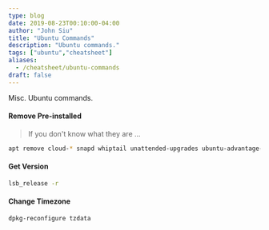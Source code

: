 ```yaml
---
type: blog
date: 2019-08-23T00:10:00-04:00
author: "John Siu"
title: "Ubuntu Commands"
description: "Ubuntu commands."
tags: ["ubuntu","cheatsheet"]
aliases:
  - /cheatsheet/ubuntu-commands
draft: false
---
```

Misc. Ubuntu commands.
<!--more-->
#### Remove Pre-installed

> If you don't know what they are ...

```sh
apt remove cloud-* snapd whiptail unattended-upgrades ubuntu-advantage-tools
```

#### Get Version

```sh
lsb_release -r
```

#### Change Timezone

```sh
dpkg-reconfigure tzdata
```